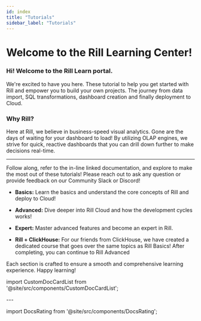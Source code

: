 ```yaml
---
id: index
title: "Tutorials"
sidebar_label: "Tutorials"
---
```


# Welcome to the Rill Learning Center!

### Hi! Welcome to the **Rill Learn portal**. 

We're excited to have you here. These tutorial to help you get started with Rill and empower you to build your own projects. The journey from data import, SQL transformations, dashboard creation and finally deployment to Cloud.


### Why Rill?
Here at Rill, we believe in business-speed visual analytics. Gone are the days of waiting for your dashboard to load! By utilizing OLAP engines, we strive for quick, reactive dashboards that you can drill down further to make decisions real-time.


---
Follow along, refer to the in-line linked documentation, and explore to make the most out of these tutorials! Please reach out to ask any question or provide feedback on our Community Slack or Discord!

- **Basics:** Learn the basics and understand the core concepts of Rill and deploy to Cloud!
- **Advanced:** Dive deeper into Rill Cloud and how the development cycles works!
- **Expert:** Master advanced features and become an expert in Rill.

- **Rill + ClickHouse:** For our friends from ClickHouse, we have created a dedicated course that goes over the same topics as Rill Basics! After completing, you can continue to Rill Advanced

Each section is crafted to ensure a smooth and comprehensive learning experience. Happy learning!

import CustomDocCardList from '@site/src/components/CustomDocCardList';

<CustomDocCardList />
---


import DocsRating from '@site/src/components/DocsRating';

<DocsRating />
